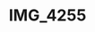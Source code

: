 ---
pid: '136'
layout: bg-photos
title: IMG_4255
filename: IMG_4281.jpg
caption: 
previous_pid: '135'
next_pid: '137'
permalink: "/photos/136.html"
---